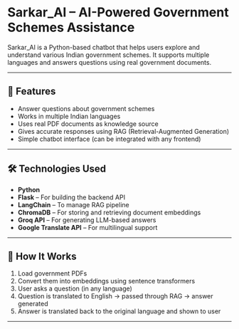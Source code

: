 # Sarkar_AI – AI-Powered Government Schemes Assistance

Sarkar_AI is a Python-based chatbot that helps users explore and understand various Indian government schemes. It supports multiple languages and answers questions using real government documents.

---

## 🧠 Features

- Answer questions about government schemes
- Works in multiple Indian languages
- Uses real PDF documents as knowledge source
- Gives accurate responses using RAG (Retrieval-Augmented Generation)
- Simple chatbot interface (can be integrated with any frontend)

---

## 🛠️ Technologies Used

- **Python**
- **Flask** – For building the backend API
- **LangChain** – To manage RAG pipeline
- **ChromaDB** – For storing and retrieving document embeddings
- **Groq API** – For generating LLM-based answers
- **Google Translate API** – For multilingual support

---

## 🚀 How It Works

1. Load government PDFs
2. Convert them into embeddings using sentence transformers
3. User asks a question (in any language)
4. Question is translated to English → passed through RAG → answer generated
5. Answer is translated back to the original language and shown to user

---

